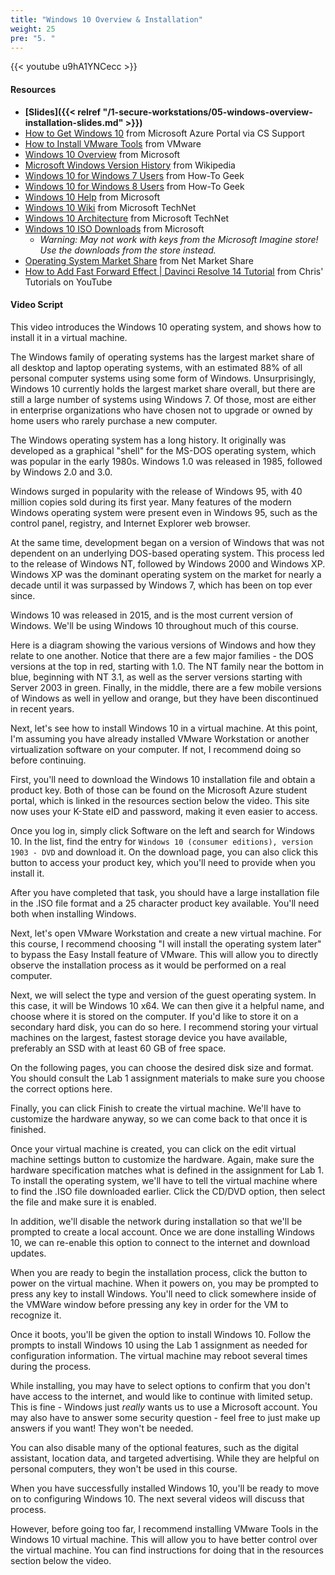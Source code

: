 ```yaml
---
title: "Windows 10 Overview & Installation"
weight: 25
pre: "5. "
---
```


{{< youtube u9hA1YNCecc >}}

<!-- 61zhxNooX-4 -->

#### Resources

* **[Slides]({{< relref "/1-secure-workstations/05-windows-overview-installation-slides.md" >}})**
* [How to Get Windows 10](https://support.cs.ksu.edu/CISDocs/wiki/FAQ#MSDNAA) from Microsoft Azure Portal via CS Support
* [How to Install VMware Tools](https://kb.vmware.com/s/article/1014294) from VMware
* [Windows 10 Overview](https://www.microsoft.com/en-us/windows/features) from Microsoft
* [Microsoft Windows Version History](https://en.wikipedia.org/wiki/Microsoft_Windows_version_history) from Wikipedia
* [Windows 10 for Windows 7 Users](https://www.howtogeek.com/219034/here%E2%80%99s-what%E2%80%99s-different-about-windows-10-for-windows-7-users/) from How-To Geek
* [Windows 10 for Windows 8 Users](https://www.howtogeek.com/219098/heres-whats-different-about-windows-10-for-windows-8-users/) from How-To Geek
* [Windows 10 Help](https://support.microsoft.com/en-us/products/windows?os=windows-10) from Microsoft
* [Windows 10 Wiki](https://social.technet.microsoft.com/wiki/contents/articles/31032.windows-10-portal.aspx) from Microsoft TechNet
* [Windows 10 Architecture](https://social.technet.microsoft.com/wiki/contents/articles/31048.architecture-of-windows-10.aspx) from Microsoft TechNet
* [Windows 10 ISO Downloads](https://www.microsoft.com/en-us/software-download/windows10) from Microsoft
  - _Warning: May not work with keys from the Microsoft Imagine store! Use the downloads from the store instead._
* [Operating System Market Share](https://netmarketshare.com/operating-system-market-share.aspx?options=%7B%22filter%22%3A%7B%22%24and%22%3A%5B%7B%22deviceType%22%3A%7B%22%24in%22%3A%5B%22Desktop%2Flaptop%22%5D%7D%7D%5D%7D%2C%22dateLabel%22%3A%22Trend%22%2C%22attributes%22%3A%22share%22%2C%22group%22%3A%22platform%22%2C%22sort%22%3A%7B%22share%22%3A-1%7D%2C%22id%22%3A%22platformsDesktop%22%2C%22dateInterval%22%3A%22Monthly%22%2C%22dateStart%22%3A%222017-08%22%2C%22dateEnd%22%3A%222018-07%22%2C%22segments%22%3A%22-1000%22%7D) from Net Market Share
* [How to Add Fast Forward Effect | Davinci Resolve 14 Tutorial](https://www.youtube.com/watch?v=pbiIf44yUMo) from Chris' Tutorials on YouTube

#### Video Script

This video introduces the Windows 10 operating system, and shows how to install it in a virtual machine.

The Windows family of operating systems has the largest market share of all desktop and laptop operating systems, with an estimated 88% of all personal computer systems using some form of Windows. Unsurprisingly, Windows 10 currently holds the largest market share overall, but there are still a large number of systems using Windows 7. Of those, most are either in enterprise organizations who have chosen not to upgrade or owned by home users who rarely purchase a new computer. 

The Windows operating system has a long history. It originally was developed as a graphical "shell" for the MS-DOS operating system, which was popular in the early 1980s. Windows 1.0 was released in 1985, followed by Windows 2.0 and 3.0.

Windows surged in popularity with the release of Windows 95, with 40 million copies sold during its first year. Many features of the modern Windows operating system were present even in Windows 95, such as the control panel, registry, and Internet Explorer web browser.

At the same time, development began on a version of Windows that was not dependent on an underlying DOS-based operating system. This process led to the release of Windows NT, followed by Windows 2000 and Windows XP. Windows XP was the dominant operating system on the market for nearly a decade until it was surpassed by Windows 7, which has been on top ever since.

Windows 10 was released in 2015, and is the most current version of Windows. We'll be using Windows 10 throughout much of this course.

Here is a diagram showing the various versions of Windows and how they relate to one another. Notice that there are a few major families - the DOS versions at the top in red, starting with 1.0. The NT family near the bottom in blue, beginning with NT 3.1, as well as the server versions starting with Server 2003 in green. Finally, in the middle, there are a few mobile versions of Windows as well in yellow and orange, but they have been discontinued in recent years.

Next, let's see how to install Windows 10 in a virtual machine. At this point, I'm assuming you have already installed VMware Workstation or another virtualization software on your computer. If not, I recommend doing so before continuing.

First, you'll need to download the Windows 10 installation file and obtain a product key. Both of those can be found on the Microsoft Azure student portal, which is linked in the resources section below the video. This site now uses your K-State eID and password, making it even easier to access.

Once you log in, simply click Software on the left and search for Windows 10. In the list, find the entry for `Windows 10 (consumer editions), version 1903 - DVD` and download it. On the download page, you can also click this button to access your product key, which you'll need to provide when you install it. 

After you have completed that task, you should have a large installation file in the .ISO file format and a 25 character product key available. You'll need both when installing Windows.

Next, let's open VMware Workstation and create a new virtual machine. For this course, I recommend choosing "I will install the operating system later" to bypass the Easy Install feature of VMware. This will allow you to directly observe the installation process as it would be performed on a real computer.

Next, we will select the type and version of the guest operating system. In this case, it will be Windows 10 x64. We can then give it a helpful name, and choose where it is stored on the computer. If you'd like to store it on a secondary hard disk, you can do so here. I recommend storing your virtual machines on the largest, fastest storage device you have available, preferably an SSD with at least 60 GB of free space.

On the following pages, you can choose the desired disk size and format. You should consult the Lab 1 assignment materials to make sure you choose the correct options here.

Finally, you can click Finish to create the virtual machine. We'll have to customize the hardware anyway, so we can come back to that once it is finished.

Once your virtual machine is created, you can click on the edit virtual machine settings button to customize the hardware. Again, make sure the hardware specification matches what is defined in the assignment for Lab 1. To install the operating system, we'll have to tell the virtual machine where to find the .ISO file downloaded earlier. Click the CD/DVD option, then select the file and make sure it is enabled.

In addition, we'll disable the network during installation so that we'll be prompted to create a local account. Once we are done installing Windows 10, we can re-enable this option to connect to the internet and download updates. 

When you are ready to begin the installation process, click the button to power on the virtual machine. When it powers on, you may be prompted to press any key to install Windows. You'll need to click somewhere inside of the VMWare window before pressing any key in order for the VM to recognize it.

Once it boots, you'll be given the option to install Windows 10. Follow the prompts to install Windows 10 using the Lab 1 assignment as needed for configuration information. The virtual machine may reboot several times during the process.

While installing, you may have to select options to confirm that you don't have access to the internet, and would like to continue with limited setup. This is fine - Windows just _really_ wants us to use a Microsoft account. You may also have to answer some security question - feel free to just make up answers if you want! They won't be needed. 

You can also disable many of the optional features, such as the digital assistant, location data, and targeted advertising. While they are helpful on personal computers, they won't be used in this course. 

When you have successfully installed Windows 10, you'll be ready to move on to configuring Windows 10. The next several videos will discuss that process.

However, before going too far, I recommend installing VMware Tools in the Windows 10 virtual machine. This will allow you to have better control over the virtual machine. You can find instructions for doing that in the resources section below the video.
